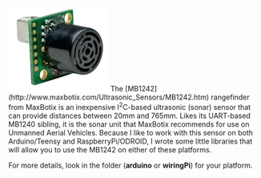 <img src="mb1242.jpg">
The [MB1242](http://www.maxbotix.com/Ultrasonic_Sensors/MB1242.htm) 
rangefinder from MaxBotix is an inexpensive I<sup>2</sup>C-based ultrasonic (sonar) sensor that can provide
distances between 20mm and 765mm.  Likes its UART-based MB1240 sibling, it is the sonar unit that MaxBotix
recommends for use on Unmanned Aerial Vehicles.  Because I like to work with this sensor on both Arduino/Teensy
and RaspberryPi/ODROID, I wrote some little libraries that will allow you to use the MB1242 on either of these
platforms.

For more details, look in the folder (<b>arduino</b> or <b>wiringPi</b>) for your platform.
